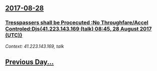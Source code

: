 ## [2017-08-28](/news/2017/08/28/index.md)

### [Tresspassers shall be Procecuted :No Throughfare/Accel Controled:Djs{41.223.143.169 (talk) 08:45, 28 August 2017 (UTC)} ](/news/2017/08/28/tresspassers-shall-be-procecuted-no-throughfare-accel-controled-djs-41-223-143-169-talk-08-45-28-august-2017-utc.md)
_Context: 41.223.143.169, talk_

## [Previous Day...](/news/2017/08/27/index.md)

